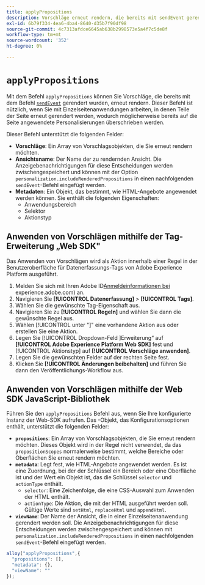 ```yaml
---
title: applyPropositions
description: Vorschläge erneut rendern, die bereits mit sendEvent gerendert wurden.
exl-id: 6b79f334-4ea6-4ba4-8640-d35b7f90df98
source-git-commit: 4c7313afdce6645ab638b2998573e5a4f7c5de8f
workflow-type: tm+mt
source-wordcount: '352'
ht-degree: 0%

---
```


# `applyPropositions`

Mit dem Befehl `applyPropositions` können Sie Vorschläge, die bereits mit dem Befehl [`sendEvent`](sendevent/overview.md) gerendert wurden, erneut rendern. Dieser Befehl ist nützlich, wenn Sie mit Einzelseitenanwendungen arbeiten, in denen Teile der Seite erneut gerendert werden, wodurch möglicherweise bereits auf die Seite angewendete Personalisierungen überschrieben werden.

Dieser Befehl unterstützt die folgenden Felder:

* **Vorschläge**: Ein Array von Vorschlagsobjekten, die Sie erneut rendern möchten.
* **Ansichtsname**: Der Name der zu rendernden Ansicht. Die Anzeigebenachrichtigungen für diese Entscheidungen werden zwischengespeichert und können mit der Option `personalization.includeRenderedPropositions` in einen nachfolgenden `sendEvent`-Befehl eingefügt werden.
* **Metadaten**: Ein Objekt, das bestimmt, wie HTML-Angebote angewendet werden können. Sie enthält die folgenden Eigenschaften:
   * Anwendungsbereich
   * Selektor
   * Aktionstyp

## Anwenden von Vorschlägen mithilfe der Tag-Erweiterung „Web SDK&quot;

Das Anwenden von Vorschlägen wird als Aktion innerhalb einer Regel in der Benutzeroberfläche für Datenerfassungs-Tags von Adobe Experience Platform ausgeführt.

1. Melden Sie sich mit Ihren Adobe ID[Anmeldeinformationen bei ](https://experience.adobe.com)experience.adobe.com) an.
1. Navigieren Sie **[!UICONTROL Datenerfassung]** > **[!UICONTROL Tags]**.
1. Wählen Sie die gewünschte Tag-Eigenschaft aus.
1. Navigieren Sie zu **[!UICONTROL Regeln]** und wählen Sie dann die gewünschte Regel aus.
1. Wählen [!UICONTROL  unter &quot;]&quot; eine vorhandene Aktion aus oder erstellen Sie eine Aktion.
1. Legen Sie [!UICONTROL  Dropdown-Feld ]Erweiterung“ auf **[!UICONTROL Adobe Experience Platform Web SDK]** fest und [!UICONTROL Aktionstyp] auf **[!UICONTROL Vorschläge anwenden]**.
1. Legen Sie die gewünschten Felder auf der rechten Seite fest.
1. Klicken Sie **[!UICONTROL Änderungen beibehalten]** und führen Sie dann den Veröffentlichungs-Workflow aus.

## Anwenden von Vorschlägen mithilfe der Web SDK JavaScript-Bibliothek

Führen Sie den `applyPropositions` Befehl aus, wenn Sie Ihre konfigurierte Instanz der Web-SDK aufrufen. Das -Objekt, das Konfigurationsoptionen enthält, unterstützt die folgenden Felder:

* **`propositions`**: Ein Array von Vorschlagsobjekten, die Sie erneut rendern möchten. Dieses Objekt wird in der Regel nicht verwendet, da das `propositionScopes` normalerweise bestimmt, welche Bereiche oder Oberflächen Sie erneut rendern möchten.
* **`metadata`**: Legt fest, wie HTML-Angebote angewendet werden. Es ist eine Zuordnung, bei der der Schlüssel ein Bereich oder eine Oberfläche ist und der Wert ein Objekt ist, das die Schlüssel `selector` und `actionType` enthält.
   * `selector`: Eine Zeichenfolge, die eine CSS-Auswahl zum Anwenden der HTML enthält.
   * `actionType`: Die Aktion, die mit der HTML ausgeführt werden soll. Gültige Werte sind `setHtml`, `replaceHtml` und `appendHtml`.
* **`viewName`**: Der Name der Ansicht, die in einer Einzelseitenanwendung gerendert werden soll. Die Anzeigebenachrichtigungen für diese Entscheidungen werden zwischengespeichert und können mit `personalization.includeRenderedPropositions` in einen nachfolgenden `sendEvent`-Befehl eingefügt werden.

```js
alloy("applyPropositions",{
  "propositions": [],
  "metadata": {},
  "viewName": ""
});
```
